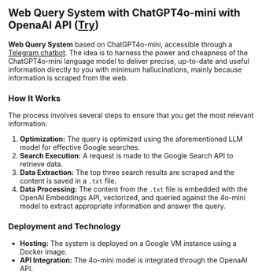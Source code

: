 ## Web Query System with ChatGPT4o-mini with OpenaAI API ([Try](https://t.me/siriwb_bot))

**Web Query System** based on ChatGPT4o-mini, accessible through a [Telegram chatbot](https://t.me/siriwb_bot). The idea is to harness the power and cheapness of the ChatGPT4o-mini language model to deliver precise, up-to-date and useful information directly to you with minimum hallucinations, mainly because information is scraped from the web.

### How It Works
The process involves several steps to ensure that you get the most relevant information:
1. **Optimization:** The query is optimized using the aforementioned LLM model for effective Google searches.
2. **Search Execution:** A request is made to the Google Search API to retrieve data.
3. **Data Extraction:** The top three search results are scraped and the content is saved in a `.txt` file.
4. **Data Processing:** The content from the `.txt` file is embedded with the OpenAI Embeddings API, vectorized, and queried against the 4o-mini model to extract appropriate information and answer the query.

### Deployment and Technology
- **Hosting:** The system is deployed on a Google VM instance using a Docker image.
- **API Integration:** The 4o-mini model is integrated through the OpenaAI API.
